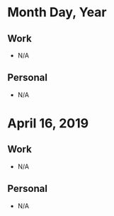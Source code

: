 # Month Day, Year

## Work

- N/A

## Personal

- N/A

# April 16, 2019

## Work

- N/A

## Personal

- N/A